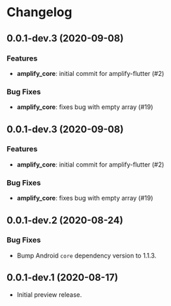 # Changelog

## 0.0.1-dev.3 (2020-09-08)

### Features

- **amplify_core**: initial commit for amplify-flutter (#2)

### Bug Fixes

- **amplify_core**: fixes bug with empty array (#19)

## 0.0.1-dev.3 (2020-09-08)

### Features

- **amplify_core**: initial commit for amplify-flutter (#2)

### Bug Fixes

- **amplify_core**: fixes bug with empty array (#19)

## 0.0.1-dev.2 (2020-08-24)

### Bug Fixes

* Bump Android `core` dependency version to 1.1.3.

## 0.0.1-dev.1 (2020-08-17)

* Initial preview release.
